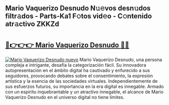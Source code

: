 ## Mario Vaquerizo Desnudo N𝚞𝚎vos desn𝚞dos filtr𝚊dos - Parts-Ka1 F𝚘tos vid𝚎o - C𝚘ntenido atr𝚊ctivo ZKKZd

# <h2><a href="http://mb2sio.tromn.icu/?c=Mario+Vaquerizo+Desnudo">🔗👉👉👉 Mario Vaquerizo Desnudo 🔗🔗</a></h2>

[![Mario Vaquerizo Desnudo nuevo](https://i.imgur.com/pEAQMta.gif)](http://mb2sio.tromn.icu/?c=Mario+Vaquerizo+Desnudo)
Mario Vaquerizo Desnudo, una persona compleja e intrigante, desafía la categorización fácil. Su innovadora autopresentación en el ámbito digital ha cautivado y enfurecido a sus seguidores, provocando debates sobre el consentimiento, la expresión artística y la esencia de las sociedades virtuales. Independientemente de sus esfuerzos futuros, su importancia en la era digital es innegable. Armado con un espíritu inquebrantable y un atractivo innegable, el alcance de Mario Vaquerizo Desnudo en el universo digital no tiene límites.
